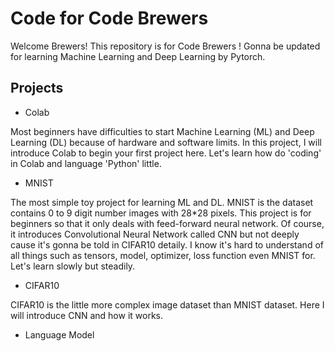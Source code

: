 # Code for Code Brewers

Welcome Brewers!
This repository is for Code Brewers !
Gonna be updated for learning Machine Learning and Deep Learning by Pytorch.

## Projects

- Colab

Most beginners have difficulties to start Machine Learning (ML) and Deep Learning (DL) because of hardware and software limits. In this project, I will introduce Colab to begin your first project here. Let's learn how do 'coding' in Colab and language 'Python' little.

- MNIST

The most simple toy project for learning ML and DL.
MNIST is the dataset contains 0 to 9 digit number images with 28*28 pixels.
This project is for beginners so that it only deals with feed-forward neural network.
Of course, it introduces Convolutional Neural Network called CNN but not deeply cause it's gonna be told in CIFAR10 detaily.
I know it's hard to understand of all things such as tensors, model, optimizer, loss function even MNIST for.
Let's learn slowly but steadily.

- CIFAR10

CIFAR10 is the little more complex image dataset than MNIST dataset.
Here I will introduce CNN and how it works.

- Language Model



